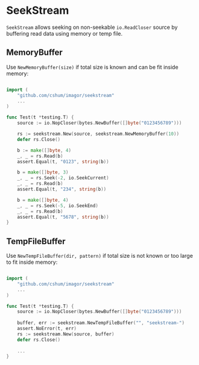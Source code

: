 # SeekStream

`SeekStream` allows seeking on non-seekable `io.ReadCloser` source by buffering read data using memory or temp file.

## MemoryBuffer

Use `NewMemoryBuffer(size)` if total size is known and can be fit inside memory:

```go

import (
	"github.com/cshum/imagor/seekstream"
	...
)

func Test(t *testing.T) {
	source := io.NopCloser(bytes.NewBuffer([]byte("0123456789")))

	rs := seekstream.New(source, seekstream.NewMemoryBuffer(10))
	defer rs.Close()

	b := make([]byte, 4)
	_, _ = rs.Read(b)
	assert.Equal(t, "0123", string(b))

	b = make([]byte, 3)
	_, _ = rs.Seek(-2, io.SeekCurrent)
	_, _ = rs.Read(b)
	assert.Equal(t, "234", string(b))

	b = make([]byte, 4)
	_, _ = rs.Seek(-5, io.SeekEnd)
	_, _ = rs.Read(b)
	assert.Equal(t, "5678", string(b))
}
```

## TempFileBuffer

Use `NewTempFileBuffer(dir, pattern)` if total size is not known or too large to fit inside memory:

```go

import (
	"github.com/cshum/imagor/seekstream"
	...
)

func Test(t *testing.T) {
	source := io.NopCloser(bytes.NewBuffer([]byte("0123456789")))
	
	buffer, err := seekstream.NewTempFileBuffer("", "seekstream-")
	assert.NoError(t, err)
	rs := seekstream.New(source, buffer)
	defer rs.Close()
	
	...
}
```
